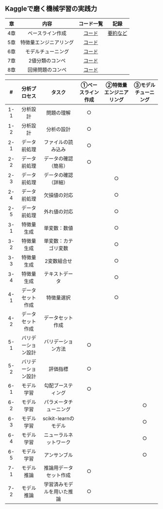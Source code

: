 ## Kaggleで磨く機械学習の実践力

|章|内容|コード一覧|記録|
|:--:|:--:|:--:|:--:|
|4章|ベースライン作成|[コード](https://github.com/kaneda05/kaggle-book/blob/main/migaku/chr4/chr4.md)|[要約など]()|
|5章|特徴量エンジニアリング|[コード]()|[]()|
|6章|モデルチューニング|[コード]()|[]()|
|7章|2値分類のコンペ|[コード]()|[]()|
|8章|回帰問題のコンペ|[コード]()|[]()|

|#|分析プロセス|タスク|①ベースライン作成|②特徴量エンジニアリング|③モデルチューニング|
|:--:|:--:|:--:|:--:|:--:|:--:|
|1-1|分析設計|問題の理解|○|||
|1-2|分析設計|分析の設計|○|||
|2-1|データ前処理|ファイルの読み込み|○|||
|2-2|データ前処理|データの確認（簡易）|○|||
|2-3|データ前処理|データの確認（詳細）||○||
|2-4|データ前処理|欠損値の対応||○||
|2-5|データ前処理|外れ値の対応||○||
|3-1|特徴量生成|単変数：数値||○||
|3-2|特徴量生成|単変数：カテゴリ変数||○||
|3-3|特徴量生成|2変数組合せ||○||
|3-4|特徴量生成|テキストデータ||○||
|4-1|データセット作成|特徴量選択||○||
|4-2|データセット作成|データセット作成||||
|5-1|バリデーション設計|バリデーション方法|○|||
|5-2|バリデーション設計|評価指標|○|||
|6-1|モデル学習|勾配ブースティング|○|||
|6-2|モデル学習|パラメータチューニング|||○|
|6-3|モデル学習|scikit-learnのモデル|||○|
|6-4|モデル学習|ニューラルネットワーク|||○|
|6-5|モデル学習|アンサンブル|||○|
|7-1|モデル推論|推論用データセット作成|○|||
|7-2|モデル推論|学習済みモデルを用いた推論|○|||